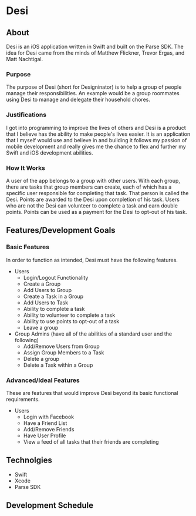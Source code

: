 # Desi

## About
Desi is an iOS application written in Swift and built on the Parse SDK.
The idea for Desi came from the minds of Matthew Flickner, Trevor Ergas, and Matt Nachtigal.

### Purpose
The purpose of Desi (short for Designinator) is to help a group of people manage their responsibilities. An example would be a group roommates using Desi to manage and delegate their household chores.

### Justifications
I got into programming to improve the lives of others and Desi is a product that I believe has the ability to make people's lives easier. It is an application that I myself would use and believe in and building it follows my passion of mobile development and really gives me the chance to flex and further my Swift and iOS development abilities.

### How It Works
A user of the app belongs to a group with other users. With each group, there are tasks that group members can create, each of which has a specific user responsible for completing that task. That person is called the Desi. Points are awarded to the Desi upon completion of his task. Users who are not the Desi can volunteer to complete a task and earn double points. Points can be used as a payment for the Desi to opt-out of his task.

## Features/Development Goals
### Basic Features
In order to function as intended, Desi must have the following features.
* Users
  * Login/Logout Functionality
  * Create a Group
  * Add Users to Group
  * Create a Task in a Group
  * Add Users to Task
  * Ability to complete a task
  * Ability to volunteer to complete a task
  * Ability to use points to opt-out of a task
  * Leave a group
* Group Admins (have all of the abilities of a standard user and the following)
  * Add/Remove Users from Group
  * Assign Group Members to a Task
  * Delete a group
  * Delete a Task within a Group

### Advanced/Ideal Features
These are features that would improve Desi beyond its basic functional requirements.
* Users
  * Login with Facebook
  * Have a Friend List
  * Add/Remove Friends
  * Have User Profile
  * View a feed of all tasks that their friends are completing

## Technolgies
* Swift
* Xcode
* Parse SDK

## Development Schedule


